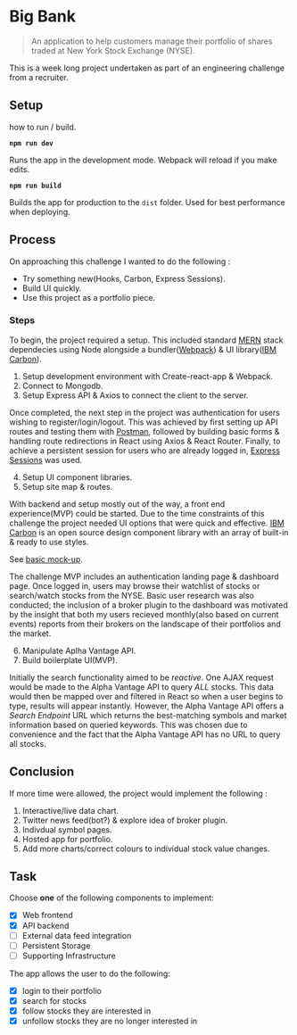 # Big Bank

> An application to help customers manage their portfolio of shares traded at New York Stock Exchange (NYSE).

This is a week long project undertaken as part of an engineering challenge from a recruiter.

## Setup

how to run / build.

**`npm run dev`**

Runs the app in the development mode. Webpack will reload if you make edits.

**`npm run build`**

Builds the app for production to the `dist` folder. Used for best performance when deploying.

## Process

On approaching this challenge I wanted to do the following :

- Try something new(Hooks, Carbon, Express Sessions).
- Build UI quickly.
- Use this project as a portfolio piece.

### Steps

To begin, the project required a setup. This included standard [MERN](https://www.mongodb.com/mern-stack) stack dependecies using Node alongside a bundler([Webpack](https://webpack.js.org/)) & UI library([IBM Carbon](https://www.carbondesignsystem.com/)).

1. Setup development environment with Create-react-app & Webpack.
2. Connect to Mongodb.
3. Setup Express API & Axios to connect the client to the server.

Once completed, the next step in the project was authentication for users wishing to register/login/logout. This was achieved by first setting up API routes and testing them with [Postman](https://www.postman.com/), followed by building basic forms & handling route redirections in React using Axios & React Router. Finally, to achieve a persistent session for users who are already logged in, [Express Sessions](https://www.npmjs.com/package/express-session) was used. 

4. Setup UI component libraries.
5. Setup site map & routes.

With backend and setup mostly out of the way, a front end experience(MVP) could be started. Due to the time constraints of this challenge the project needed UI options that were quick and effective. [IBM Carbon](https://www.carbondesignsystem.com/) is an open source design component library with an array of built-in & ready to use styles.

See [basic mock-up](https://www.figma.com/file/zyedueHxLiuK2BFlSL2ZZ6/big-bank?node-id=0%3A1).

The challenge MVP includes an authentication landing page & dashboard page. Once logged in, users may browse their watchlist of stocks or search/watch stocks from the NYSE. Basic user research was also conducted; the inclusion of a broker plugin to the dashboard was motivated by the insight that both my users recieved monthly(also based on current events) reports from their brokers on the landscape of their portfolios and the market.

6. Manipulate Aplha Vantage API.
7. Build boilerplate UI(MVP).

Initially the search functionality aimed to be _reactive_. One AJAX request would be made to the Alpha Vantage API to query _ALL_ stocks. This data would then be mapped over and filtered in React so when a user begins to type, results will appear instantly. However, the Alpha Vantage API offers a _Search Endpoint_ URL which returns the best-matching symbols and market information based on queried keywords. This was chosen due to convenience and the fact that the Alpha Vantage API has no URL to query all stocks.

## Conclusion

If more time were allowed, the project would implement the following :

1. Interactive/live data chart.
2. Twitter news feed(bot?) & explore idea of broker plugin.
3. Indivdual symbol pages.
4. Hosted app for portfolio.
5. Add more charts/correct colours to individual stock value changes.

## Task

Choose **one** of the following components to implement:

- [x] Web frontend
- [x] API backend
- [ ] External data feed integration
- [ ] Persistent Storage
- [ ] Supporting Infrastructure

The app allows the user to do the following:

- [x] login to their portfolio
- [x] search for stocks
- [x] follow stocks they are interested in
- [x] unfollow stocks they are no longer interested in
